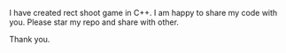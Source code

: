 I have created rect shoot game in C++. I am happy to share my code with you. Please star my repo and share with other.

Thank you.
